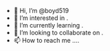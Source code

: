 - 👋 Hi, I’m @boyd519 
- 👀 I’m interested in .
- 🌱 I’m currently learning .
- 💞️ I’m looking to collaborate on .
- 📫 How to reach me ....

<!---
boyd519/boyd519 is a ✨ special ✨ repository because its `README.md` (this file) appears on your GitHub profile.
You can click the Preview link to take a look at your changes.
--->
